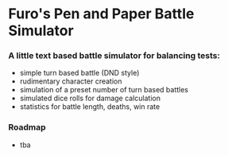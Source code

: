 # Furo's Pen and Paper Battle Simulator

### A little text based battle simulator for balancing tests:
 - simple turn based battle (DND style)
 - rudimentary character creation
 - simulation of a preset number of turn based battles 
 - simulated dice rolls for damage calculation
 - statistics for battle length, deaths, win rate

### Roadmap
 - tba